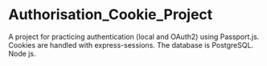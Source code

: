 # Authorisation_Cookie_Project
A project for practicing authentication (local and OAuth2) using Passport.js. Cookies are handled with express-sessions. The database is PostgreSQL. Node js.

